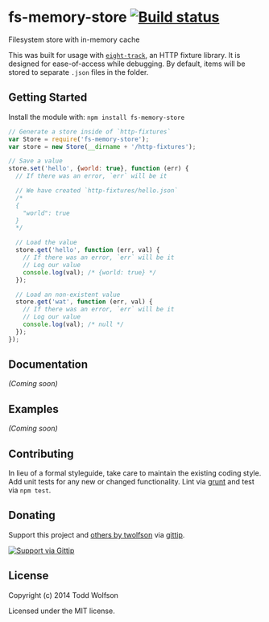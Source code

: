 # fs-memory-store [![Build status](https://travis-ci.org/twolfson/fs-memory-store.png?branch=master)](https://travis-ci.org/twolfson/fs-memory-store)

Filesystem store with in-memory cache

This was built for usage with [`eight-track`][], an HTTP fixture library. It is designed for ease-of-access while debugging. By default, items will be stored to separate `.json` files in the folder.

[`eight-track`]: https://github.com/uber/eight-track

## Getting Started
Install the module with: `npm install fs-memory-store`

```javascript
// Generate a store inside of `http-fixtures`
var Store = require('fs-memory-store');
var store = new Store(__dirname + '/http-fixtures');

// Save a value
store.set('hello', {world: true}, function (err) {
  // If there was an error, `err` will be it

  // We have created `http-fixtures/hello.json`
  /*
  {
    "world": true
  }
  */

  // Load the value
  store.get('hello', function (err, val) {
    // If there was an error, `err` will be it
    // Log our value
    console.log(val); /* {world: true} */
  });

  // Load an non-existent value
  store.get('wat', function (err, val) {
    // If there was an error, `err` will be it
    // Log our value
    console.log(val); /* null */
  });
});
```

## Documentation
_(Coming soon)_

## Examples
_(Coming soon)_

## Contributing
In lieu of a formal styleguide, take care to maintain the existing coding style. Add unit tests for any new or changed functionality. Lint via [grunt](https://github.com/gruntjs/grunt) and test via `npm test`.

## Donating
Support this project and [others by twolfson][gittip] via [gittip][].

[![Support via Gittip][gittip-badge]][gittip]

[gittip-badge]: https://rawgithub.com/twolfson/gittip-badge/master/dist/gittip.png
[gittip]: https://www.gittip.com/twolfson/

## License
Copyright (c) 2014 Todd Wolfson

Licensed under the MIT license.
